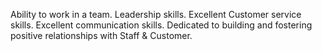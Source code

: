 Ability to work in a team.
Leadership skills.
Excellent Customer service skills.
Excellent communication skills.
Dedicated to building and fostering positive relationships with Staff & Customer.
